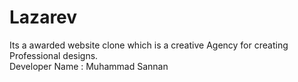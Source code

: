 # Lazarev
Its a awarded website clone which is a creative Agency for creating Professional designs.<br>
Developer Name : Muhammad Sannan
